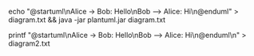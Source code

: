 echo "@startuml\nAlice -> Bob: Hello\nBob --> Alice: Hi\n@enduml" > diagram.txt && java -jar plantuml.jar diagram.txt

printf "@startuml\nAlice -> Bob: Hello\nBob --> Alice: Hi\n@enduml\n" > diagram2.txt